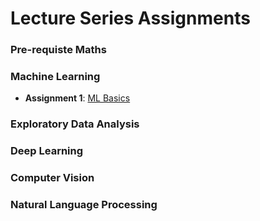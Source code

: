 # Lecture Series Assignments

### Pre-requiste Maths

### Machine Learning
- **Assignment 1**: [ML Basics](ML/ML-0.md)

### Exploratory Data Analysis

### Deep Learning

### Computer Vision

### Natural Language Processing

